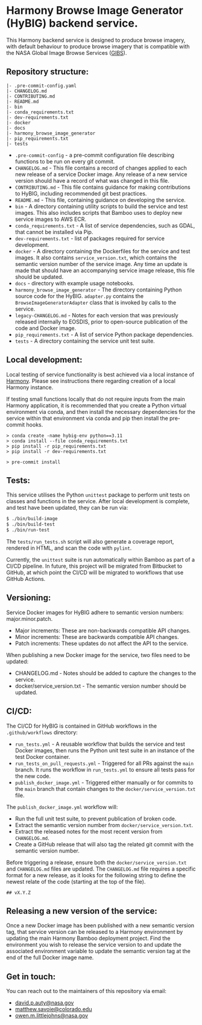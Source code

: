 # Harmony Browse Image Generator (HyBIG) backend service.

This Harmony backend service is designed to produce browse imagery, with
default behaviour to produce browse imagery that is compatible with the NASA
Global Image Browse Services ([GIBS](https://www.earthdata.nasa.gov/eosdis/science-system-description/eosdis-components/gibs)).

## Repository structure:

```
|- .pre-commit-config.yaml
|- CHANGELOG.md
|- CONTRIBUTING.md
|- README.md
|- bin
|- conda_requirements.txt
|- dev-requirements.txt
|- docker
|- docs
|- harmony_browse_image_generator
|- pip_requirements.txt
|- tests
```

* `.pre-commit-config` - a pre-commit configuration file describing functions to
  be run on every git commit.
* `CHANGELOG.md` - This file contains a record of changes applied to each new
  release of a service Docker image. Any release of a new service version
  should have a record of what was changed in this file.
* `CONTRIBUTING.md` - This file contains guidance for making contributions to
  HyBIG, including recommended git best practices.
* `README.md` - This file, containing guidance on developing the service.
* `bin` - A directory containing utility scripts to build the service and test
  images. This also includes scripts that Bamboo uses to deploy new service
  images to AWS ECR.
* `conda_requirements.txt` - A list of service dependencies, such as GDAL, that
  cannot be installed via Pip.
* `dev-requirements.txt` - list of packages required for service development.
* `docker` - A directory containing the Dockerfiles for the service and test
  images. It also contains `service_version.txt`, which contains the semantic
  version number of the service image. Any time an update is made that should
  have an accompanying service image release, this file should be updated.
* `docs` - directory with example usage notebooks.
* `harmony_browse_image_generator` - The directory containing Python source code
  for the HyBIG. `adapter.py` contains the `BrowseImageGeneratorAdapter`
  class that is invoked by calls to the service.
* `legacy-CHANGELOG.md` - Notes for each version that was previously released
  internally to EOSDIS, prior to open-source publication of the code and Docker
  image.
* `pip_requirements.txt` - A list of service Python package dependencies.
* `tests` - A directory containing the service unit test suite.

## Local development:

Local testing of service functionality is best achieved via a local instance of
[Harmony](https://github.com/nasa/harmony). Please see instructions there
regarding creation of a local Harmony instance.

If testing small functions locally that do not require inputs from the main
Harmony application, it is recommended that you create a Python virtual
environment via conda, and then install the necessary dependencies for the
service within that environment via conda and pip then install the pre-commit hooks.

```
> conda create -name hybig-env python==3.11
> conda install --file conda_requirements.txt
> pip install -r pip_requirements.txt
> pip install -r dev-requirements.txt

> pre-commit install
```


## Tests:

This service utilises the Python `unittest` package to perform unit tests on
classes and functions in the service. After local development is complete, and
test have been updated, they can be run via:

```bash
$ ./bin/build-image
$ ./bin/build-test
$ ./bin/run-test
```

The `tests/run_tests.sh` script will also generate a coverage report, rendered
in HTML, and scan the code with `pylint`.

Currently, the `unittest` suite is run automatically within Bamboo as part of a
CI/CD pipeline. In future, this project will be migrated from Bitbucket to
GitHub, at which point the CI/CD will be migrated to workflows that use GitHub
Actions.

## Versioning:

Service Docker images for HyBIG adhere to semantic version numbers:
major.minor.patch.

* Major increments: These are non-backwards compatible API changes.
* Minor increments: These are backwards compatible API changes.
* Patch increments: These updates do not affect the API to the service.

When publishing a new Docker image for the service, two files need to be
updated:

* CHANGELOG.md - Notes should be added to capture the changes to the service.
* docker/service_version.txt - The semantic version number should be updated.

## CI/CD:

The CI/CD for HyBIG is contained in GitHub workflows in the
`.github/workflows` directory:

* `run_tests.yml` - A reusable workflow that builds the service and test Docker
  images, then runs the Python unit test suite in an instance of the test
  Docker container.
* `run_tests_on_pull_requests.yml` - Triggered for all PRs against the `main`
  branch. It runs the workflow in `run_tests.yml` to ensure all tests pass for
  the new code.
* `publish_docker_image.yml` - Triggered either manually or for commits to the
  `main` branch that contain changes to the `docker/service_version.txt` file.

The `publish_docker_image.yml` workflow will:

* Run the full unit test suite, to prevent publication of broken code.
* Extract the semantic version number from `docker/service_version.txt`.
* Extract the released notes for the most recent version from `CHANGELOG.md`.
* Create a GitHub release that will also tag the related git commit with the
  semantic version number.

Before triggering a release, ensure both the `docker/service_version.txt` and
`CHANGELOG.md` files are updated. The `CHANGELOG.md` file requires a specific
format for a new release, as it looks for the following string to define the
newest relate of the code (starting at the top of the file).

```
## vX.Y.Z
```

## Releasing a new version of the service:

Once a new Docker image has been published with a new semantic version tag,
that service version can be released to a Harmony environment by updating the
main Harmony Bamboo deployment project. Find the environment you wish to
release the service version to and update the associated environment variable
to update the semantic version tag at the end of the full Docker image name.

## Get in touch:

You can reach out to the maintainers of this repository via email:

* david.p.auty@nasa.gov
* matthew.savoie@colorado.edu
* owen.m.littlejohns@nasa.gov
